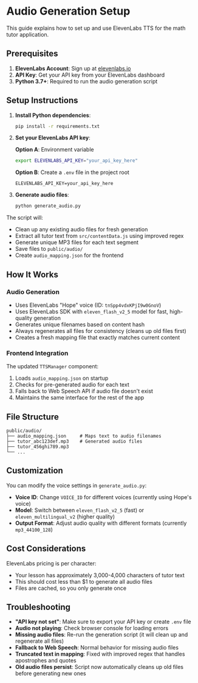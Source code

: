 # Audio Generation Setup

This guide explains how to set up and use ElevenLabs TTS for the math tutor application.

## Prerequisites

1. **ElevenLabs Account**: Sign up at [elevenlabs.io](https://elevenlabs.io)
2. **API Key**: Get your API key from your ElevenLabs dashboard
3. **Python 3.7+**: Required to run the audio generation script

## Setup Instructions

1. **Install Python dependencies**:
   ```bash
   pip install -r requirements.txt
   ```

2. **Set your ElevenLabs API key**:
   
   **Option A**: Environment variable
   ```bash
   export ELEVENLABS_API_KEY="your_api_key_here"
   ```
   
   **Option B**: Create a `.env` file in the project root
   ```
   ELEVENLABS_API_KEY=your_api_key_here
   ```

3. **Generate audio files**:
   ```bash
   python generate_audio.py
   ```

The script will:
- Clean up any existing audio files for fresh generation
- Extract all tutor text from `src/contentData.js` using improved regex
- Generate unique MP3 files for each text segment
- Save files to `public/audio/`
- Create `audio_mapping.json` for the frontend

## How It Works

### Audio Generation
- Uses ElevenLabs "Hope" voice (ID: `tnSpp4vdxKPjI9w0GnoV`)
- Uses ElevenLabs SDK with `eleven_flash_v2_5` model for fast, high-quality generation
- Generates unique filenames based on content hash
- Always regenerates all files for consistency (cleans up old files first)
- Creates a fresh mapping file that exactly matches current content

### Frontend Integration
The updated `TTSManager` component:
1. Loads `audio_mapping.json` on startup
2. Checks for pre-generated audio for each text
3. Falls back to Web Speech API if audio file doesn't exist
4. Maintains the same interface for the rest of the app

## File Structure

```
public/audio/
├── audio_mapping.json     # Maps text to audio filenames
├── tutor_abc123def.mp3    # Generated audio files
├── tutor_456ghi789.mp3
└── ...
```

## Customization

You can modify the voice settings in `generate_audio.py`:
- **Voice ID**: Change `VOICE_ID` for different voices (currently using Hope's voice)
- **Model**: Switch between `eleven_flash_v2_5` (fast) or `eleven_multilingual_v2` (higher quality)
- **Output Format**: Adjust audio quality with different formats (currently `mp3_44100_128`)

## Cost Considerations

ElevenLabs pricing is per character:
- Your lesson has approximately 3,000-4,000 characters of tutor text
- This should cost less than $1 to generate all audio files
- Files are cached, so you only generate once

## Troubleshooting

- **"API key not set"**: Make sure to export your API key or create `.env` file
- **Audio not playing**: Check browser console for loading errors
- **Missing audio files**: Re-run the generation script (it will clean up and regenerate all files)
- **Fallback to Web Speech**: Normal behavior for missing audio files
- **Truncated text in mapping**: Fixed with improved regex that handles apostrophes and quotes
- **Old audio files persist**: Script now automatically cleans up old files before generating new ones